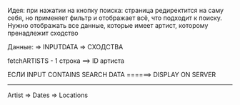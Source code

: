 Идея: при нажатии на кнопку поиска: страница редиректится на саму себя, но применяет фильтр и отображает всё, что подходит к поиску.
Нужно отображать все данные, которые имеет артист, которому пренадлежит сходство

Данные: => INPUTDATA => СХОДСТВА


fetchARTISTS - 1 строка ==> ID артиста 



ЕСЛИ INPUT CONTAINS SEARCH DATA ======> DISPLAY ON SERVER

------------------


Artist => Dates => Locations